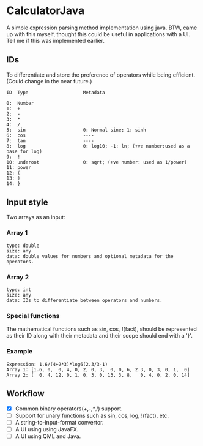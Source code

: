 # CalculatorJava
A simple expression parsing method implementation using java.
BTW, came up with this myself, thought this could be useful in applications with a UI.
Tell me if this was implemented earlier.


## IDs
  To differentiate and store the preference of operators while being efficient.
  (Could change in the near future.)

    ID  Type                    Metadata
    
    0:  Number
    1:  +
    2:  -
    3:  *
    4:  /
    5:  sin                     0: Normal sine; 1: sinh
    6:  cos                     ----
    7:  tan                     ----
    8:  log                     0: log10; -1: ln; (+ve number:used as a base for log)
    9:  !
    10: underoot                0: sqrt; (+ve number: used as 1/power)
    11: power
    12: (
    13: )
    14: }

## Input style
Two arrays as an input:
  ### Array 1
    type: double
    size: any
    data: double values for numbers and optional metadata for the operators.
  ### Array 2
    type: int
    size: any
    data: IDs to differentiate between operators and numbers.
  ### Special functions
  The mathematical functions such as sin, cos, !(fact), should be represented as their ID along with their metadata and their scope should end with a '}'.
  ### Example
    Expression: 1.6/(4+2*3)*log6(2.3/3-1)
    Array 1: [1.6, 0,  0, 4, 0, 2, 0, 3,  0, 0, 6, 2.3, 0, 3, 0, 1,  0]
    Array 2: [  0, 4, 12, 0, 1, 0, 3, 0, 13, 3, 8,   0, 4, 0, 2, 0, 14]
    
## Workflow
- [x] Common binary operators(+,-,*,/) support.
- [ ] Support for unary functions such as sin, cos, log, !(fact), etc.
- [ ] A string-to-input-format convertor.
- [ ] A UI using using JavaFX.
- [ ] A UI using QML and Java.

